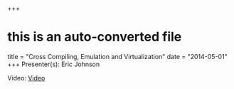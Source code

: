 +++
# this is an auto-converted file
title = "Cross Compiling, Emulation and Virtualization"
date = "2014-05-01"
+++
Presenter(s): Eric Johnson

Video: [Video](https://www.youtube.com/watch?v=gLxSAcD-cZE)
